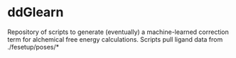 # ddGlearn

Repository of scripts to generate (eventually) a machine-learned correction term for alchemical free energy calculations.
Scripts pull ligand data from ./fesetup/poses/*

